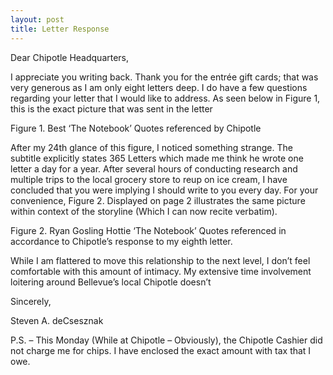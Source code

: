 ```yaml
---
layout: post
title: Letter Response
---
```


Dear Chipotle Headquarters, 

I appreciate you writing back.  Thank you for the entrée gift cards; that was very generous as I am only eight letters deep. I do have a few questions regarding your letter that I would like to address.  As seen below in Figure 1, this is the exact picture that was sent in the letter 

 
Figure 1. Best ‘The Notebook’ Quotes referenced by Chipotle

After my 24th glance of this figure, I noticed something strange.  The subtitle explicitly states 365 Letters which made me think he wrote one letter a day for a year.   After several hours of conducting research and multiple trips to the local grocery store to reup on ice cream, I have concluded that you were implying I should write to you every day.  For your convenience, Figure 2. Displayed on page 2 illustrates the same picture within context of the storyline (Which I can now recite verbatim). 

 
 
Figure 2. Ryan Gosling Hottie ‘The Notebook’ Quotes referenced in accordance to Chipotle’s response to my eighth letter.

While I am flattered to move this relationship to the next level, I don’t feel comfortable with this amount of intimacy.  My extensive time involvement loitering around Bellevue’s local Chipotle doesn’t 

Sincerely,



Steven A. deCsesznak 

P.S. – This Monday (While at Chipotle – Obviously), the Chipotle Cashier did not charge me for chips.  I have enclosed the exact amount with tax that I owe.